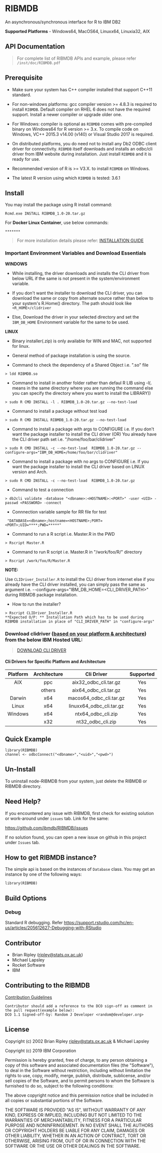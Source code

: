 # RIBMDB

An asynchronous/synchronous interface for R to IBM DB2

**Supported Platforms** - Windows64, MacOS64, Linuxx64, Linuxia32, AIX

## API Documentation

> For complete list of RIBMDB APIs and example, please refer `/inst/doc/RIBMDB.pdf`

## Prerequisite

- Make sure your system has C++ compiler installed that support C++11 standard.

- For non-windows platforms: gcc compiler version >= 4.8.3 is required to install `RIBMDB`. Default compiler on RHEL 6 does not have the required support.
Install a newer compiler or upgrade older one.

- For Windows: compiler is optional as `RIBMDB` comes with pre-compiled binary on Windows64 for R version >= 3.x. To compile code on Windows, VC++ 2015.3 v14.00 (v140) or Visual Studio 2017 is required.

- On distributed platforms, you do need not to install any Db2 ODBC client driver for connectivity. `RIBMDB` itself downloads and installs an odbc/cli driver from IBM website during installation. Just install `RIBMDB` and it is ready for use.

- Recommended version of R is >= V3.X. to install `RIBMDB` on Windows.

- The latest R version using which `RIBMDB` is tested: 3.6.1

## Install

You may install the package using R install command:

```
Rcmd.exe INSTALL RIBMDB_1.0-20.tar.gz
```
For **Docker Linux Container**, use below commands:
```
*******
```
> For more installation details please refer:  [INSTALLATION GUIDE](https://github.com/ibmdb/RIBMDB/master/INSTALL.md)


### Important Environment Variables and Download Essentials 

**WINDOWS**

- While installing, the driver downloads and installs the CLI driver from below URL if the same is not present in the system/environment variable.

- If you don't want the installer to download the CLI driver, you can download the same or copy from alternate source rather than below to your system's R.Home() directory.
	The path should look like `<R_HOME>/clidriver`

- Else, Download the driver in your selected directory and set the `IBM_DB_HOME` Environment variable for the same to be used.

**LINUX**

- Binary installer(.zip) is only available for WIN and MAC, not supported for linux.

- General method of package installation is using the source.

- Command to check the dependency of a Shared Object i.e. ".so" file
```
> ldd RIBMDB.so
```

- Command to install in another folder rather than defaul R LIB using -l(. means in the same directory where you are running the command else you can specify the directory where you want to install the LIBRARY))
```
> sudo R CMD INSTALL -l . RIBMDB_1.0-20.tar.gz --no-test-load
```

- Command to install a package without test load
```
> sudo R CMD INSTALL RIBMDB_1.0-20.tar.gz --no-test-load
```

- Command to install a package with args to CONFIGURE i.e. If you don't want the package installer to install the CLI driver (OR) You already have the CLI driver path set i.e. "/home/foo/bar/clidriver"
```
> sudo R CMD INSTALL -c --no-test-load  RIBMDB_1.0-20.tar.gz --configure-args="IBM_DB_HOME=/home/foo/bar/clidriver"
```

- Command to install a package with no args to CONFIGURE i.e. If you want the package installer to install the CLI driver based on LINUX version and Arch.
```
> sudo R CMD INSTALL -c --no-test-load  RIBMDB_1.0-20.tar.gz
```

- Command to test a connection
```
> db2cli validate -database "<dbname>:<HOSTNAME>:<PORT>" -user <UID> -passwd <PASSWORD> -connect
```

- Connnection variable sample for RR file for test
```
 "DATABASE=<dbname>;hostname=<HOSTNAME>;PORT=<PORT>;UID=****;PWD=*****"
 ```

- Command to run a R script i.e. Master.R in the PWD
```
> Rscript Master.R
```

- Command to run R script i.e. Master.R in "/work/foo/R/" directory
```
> Rscript /work/foo/R/Master.R
```

**NOTE:**

Use `CLIDriver_Installer.R` to install the CLI driver from internet else if you already have the CLI driver installed, you can simply pass the same as argument i.e. --configure-args="IBM_DB_HOME=<CLI_DRIVER_PATH>" during RIBMDB package installation.

- How to run the installer? 
```
> Rscript CLIDriver_Installer.R
**Expected O/P: ** Installation Path which has to be used during RIBMDB installation in place of "CLI_DRIVER_PATH" in "configure-args"
```

### <a name="downloadCli"></a> Download clidriver ([based on your platform & architecture](#systemDetails)) from the below IBM Hosted URL:
> [DOWNLOAD CLI DRIVER](https://public.dhe.ibm.com/ibmdl/export/pub/software/data/db2/drivers/odbc_cli/)

#### <a name="systemDetails"></a> Cli Drivers for Specific Platform and Architecture

|Platform      |Architecture    |Cli Driver               |Supported     |
| :---:        |  :---:         |  :---:                  |  :---:       |
|AIX           |  ppc           |aix32_odbc_cli.tar.gz    |  Yes         |
|              |  others        |aix64_odbc_cli.tar.gz    |  Yes         |
|Darwin        |  x64           |macos64_odbc_cli.tar.gz  |  Yes         |
|Linux         |  x64           |linuxx64_odbc_cli.tar.gz |  Yes         |
|Windows       |  x64           |ntx64_odbc_cli.zip       |  Yes         |
|              |  x32           |nt32_odbc_cli.zip        |  Yes         |




## Quick Example

```
library(RIBMDB)
channel <- odbcConnect("<dbname>","<uid>","<pwd>")
```

## Un-Install

To uninstall node-RIBMDB from your system, just delete the RIBMDB or RIBMDB directory.


## Need Help?

If you encountered any issue with RIBMDB, first check for existing solution or
work-around under `issues` tab. Link for the same:   
    
https://github.com/ibmdb/RIBMDB/issues
   
If no solution found, you can open a new issue on github in this project under `Issues` tab.

## How to get RIBMDB instance?

The simple api is based on the instances of `Database` class. You may get an 
instance by one of the following ways:

```
library(RIBMDB)
```

## Build Options

### Debug

Standard R debugging. Refer https://support.rstudio.com/hc/en-us/articles/205612627-Debugging-with-RStudio

## Contributor

* Brian Ripley (ripley@stats.ox.ac.uk)
* Michael Lapsley
* Rocket Software
* IBM

## Contributing to the RIBMDB

[Contribution Guidelines](https://github.com/ibmdb/RIBMDB/blob/master/contributing/CONTRIBUTING.md)

```
Contributor should add a reference to the DCO sign-off as comment in the pull request(example below):
DCO 1.1 Signed-off-by: Random J Developer <random@developer.org>
```

## License

Copyright (c) 2002 Brian Ripley <ripley@stats.ox.ac.uk> & Michael Lapsley

Copyright (c) 2019 IBM Corporation

Permission is hereby granted, free of charge, to any person obtaining a copy of 
this software and associated documentation files (the "Software"), to deal in 
the Software without restriction, including without limitation the rights to 
use, copy, modify, merge, publish, distribute, sublicense, and/or sell copies of
the Software, and to permit persons to whom the Software is furnished to do so,
subject to the following conditions:

The above copyright notice and this permission notice shall be included in all
copies or substantial portions of the Software.

THE SOFTWARE IS PROVIDED "AS IS", WITHOUT WARRANTY OF ANY KIND, EXPRESS OR 
IMPLIED, INCLUDING BUT NOT LIMITED TO THE WARRANTIES OF MERCHANTABILITY, FITNESS
FOR A PARTICULAR PURPOSE AND NONINFRINGEMENT. IN NO EVENT SHALL THE AUTHORS OR 
COPYRIGHT HOLDERS BE LIABLE FOR ANY CLAIM, DAMAGES OR OTHER LIABILITY, WHETHER 
IN AN ACTION OF CONTRACT, TORT OR OTHERWISE, ARISING FROM, OUT OF OR IN
CONNECTION WITH THE SOFTWARE OR THE USE OR OTHER DEALINGS IN THE SOFTWARE.